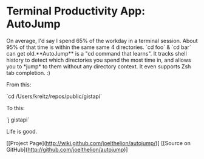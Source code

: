 # Terminal Productivity App: AutoJump

  On average, I'd say I spend 65% of the workday in a terminal session. About 95% of that time is within the same same 4 directories. \`cd foo\` \& \`cd bar\` can get old.\*\*AutoJump\*\* is a "cd command that learns". It tracks shell history to detect which directories you spend the most time in, and allows you to \*jump\* to them without any directory context. It even supports Zsh tab completion. :)

 From this:

  \`cd /Users/kreitz/repos/public/gistapi\`

 To this:

  \`j gistapi\`

 Life is good.

 \[\[Project Page](http://wiki.github.com/joelthelion/autojump/)] \[\[Source on GitHub](http://github.com/joelthelion/autojump)]

  